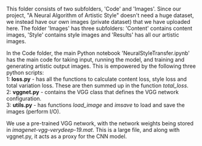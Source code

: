 This folder consists of two subfolders, 'Code' and 'Images'. Since our project, "A Neural Algorithm of Artistic Style" doesn't need a huge dataset, we instead have our own images (private dataset) that we have uploaded here. The folder 'Images' has three subfolders: 'Content' contains content images, 'Style' contains style images and 'Results' has all our artistic images.
 
In the Code folder, the main Python notebook 'NeuralStyleTransfer.ipynb' has the main code for taking input, running the model, and training and generating artistic output images. This is empowered by the following three python scripts:  
1: **loss.py** - has all the functions to calculate content loss, style loss and total variation loss. These are then summed up in the function _total_loss_.   
2: **vggnet.py** - contains the VGG class that defines the VGG network configuration.  
3: **utils.py** - has functions _load_image_ and _imsave_ to load and save the images (perform I/O).  
 
We use a pre-trained VGG network, with the network weights being stored in _imagenet-vgg-verydeep-19.mat_. This is a large file, and along with vggnet.py, it acts as a proxy for the CNN model.
